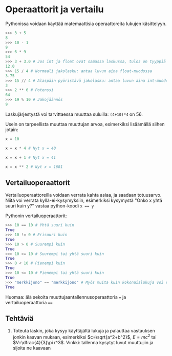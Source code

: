 # Operaattorit ja vertailu

Pythonissa voidaan käyttää matemaattisia operaattoreita lukujen käsittelyyn. 

```python
>>> 3 + 5
8
>>> 10 - 1
9
>>> 6 * 9
54
>>> 3 + 3.0 # Jos int ja float ovat samassa laskussa, tulos on tyyppiä float
12.0
>>> 15 / 4 # Normaali jakolasku: antaa luvun aina float-muodossa
3.75
>>> 15 // 4 # Alaspäin pyöristävä jakolasku: antaa luvun aina int-muodossa
3
>>> 2 ** 6 # Potenssi
64
>>> 19 % 10 # Jakojäännös
9
```
Laskujärjestystä voi tarvittaessa muuttaa suluilla: `(4+10)*4` on 56.

Usein on tarpeellista muuttaa muuttujan arvoa, esimerkiksi lisäämällä siihen jotain:
```python
x = 10

x = x * 4 # Nyt x = 40

x = x + 1 # Nyt x = 41

x = x ** 2 # Nyt x = 1681
```

## Vertailuoperaattorit
Vertailuoperaattoreilla voidaan verrata kahta asiaa, ja saadaan totuusarvo. Niitä voi verrata kyllä-ei-kysymyksiin, esimerkiksi kysymystä "Onko x yhtä suuri kuin y?" vastaa python-koodi `x == y`

Pythonin vertailuoperaattorit:
```python
>>> 10 == 10 # Yhtä suuri kuin
True
>>> 10 != 0 # Erisuuri kuin
True
>>> 10 > 0 # Suurempi kuin
True
>>> 10 >= 10 # Suurempi tai yhtä suuri kuin
True
>>> 0 < 10 # Pienempi kuin
True
>>> 10 <= 10 # Pienempi tai yhtä suuri kuin
True
>>> "merkkijono" == "merkkijono" # Myös muita kuin kokonaislukuja voi verrata
True
```

Huomaa: älä sekoita muuttujaantallennusoperaattoria `=` ja vertailuoperaattoria `==`

## Tehtäviä
1. Toteuta laskin, joka kysyy käyttäjältä lukuja ja palauttaa vastauksen jonkin kaavan mukaan, esimerkiksi $c=\sqrt{a^2+b^2}$, $E=mc^2$ tai $V=\dfrac{4}{3}\pi r^3$. Vinkki: tallenna kysytyt luvut muuttujiin ja sijoita ne kaavaan
